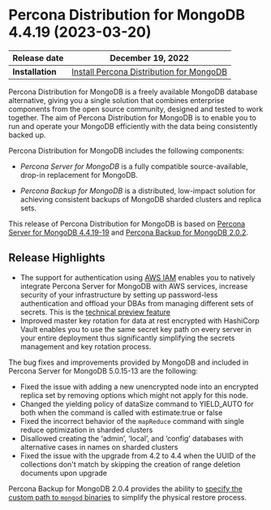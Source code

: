 # Percona Distribution for MongoDB 4.4.19 (2023-03-20)


| **Release date** | December 19, 2022 |
|----------------- | ---------------- | 
| **Installation** | [Install Percona Distribution for MongoDB](installation.md) |

Percona Distribution for MongoDB is a freely available MongoDB database alternative, giving you a single solution that combines enterprise components from the open source community, designed and tested to work together. The aim of Percona Distribution for MongoDB is to enable you to run and operate your
MongoDB efficiently with the data being consistently backed up.

Percona Distribution for MongoDB includes the following components:

* *Percona Server for MongoDB* is a fully compatible source-available, drop-in replacement
for MongoDB.

* *Percona Backup for MongoDB* is a distributed, low-impact solution for achieving
consistent backups of MongoDB sharded clusters and replica sets.

This release of Percona Distribution for MongoDB is based on [Percona Server for MongoDB 4.4.19-19](https://docs.percona.com/percona-server-for-mongodb/4.4/release_notes/4.4.19-19.html) and [Percona Backup for MongoDB 2.0.2](https://docs.percona.com/percona-backup-mongodb/release-notes/2.0.2.html).


## Release Highlights

* The support for authentication using [AWS IAM](https://docs.percona.com/percona-server-for-mongodb/4.4/aws-iam.html) enables you to natively integrate Percona Server for MongoDB with AWS services, increase security of your infrastructure by setting up password-less authentication and offload your DBAs from managing different sets of secrets. This is the [technical preview feature](https://docs.percona.com/percona-server-for-mongodb/4.4/glossary.html#technical-preview-feature)
* Improved master key rotation for data at rest encrypted with HashiCorp Vault enables you to use the same secret key path on every server in your entire deployment thus significantly simplifying the secrets management and key rotation process.

The bug fixes and improvements provided by MongoDB and included in Percona Server for MongoDB 5.0.15-13 are the following:

* Fixed the issue with adding a new unencrypted node into an encrypted replica set by removing options which might not apply for this node.
* Changed the yielding policy of dataSize command to YIELD_AUTO for both when the command is called with estimate:true or false
* Fixed the incorrect behavior of the `mapReduce` command with single reduce optimization in sharded clusters
* Disallowed creating the ‘admin’, ‘local’, and ‘config’ databases with alternative cases in names on sharded clusters
* Fixed the issue with the upgrade from 4.2 to 4.4 when the UUID of the collections don't match by skipping the creation of range deletion documents upon upgrade

Percona Backup for MongoDB 2.0.4 provides the ability to [specify the custom path to `mongod` binaries](https://docs.percona.com/percona-backup-mongodb/usage/restore#define-mongod-binary-location) to simplify the physical restore process.

